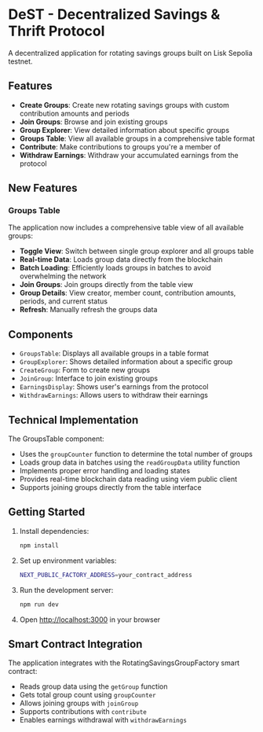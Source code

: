 # DeST - Decentralized Savings & Thrift Protocol

A decentralized application for rotating savings groups built on Lisk Sepolia testnet.

## Features

- **Create Groups**: Create new rotating savings groups with custom contribution amounts and periods
- **Join Groups**: Browse and join existing groups
- **Group Explorer**: View detailed information about specific groups
- **Groups Table**: View all available groups in a comprehensive table format
- **Contribute**: Make contributions to groups you're a member of
- **Withdraw Earnings**: Withdraw your accumulated earnings from the protocol

## New Features

### Groups Table

The application now includes a comprehensive table view of all available groups:

- **Toggle View**: Switch between single group explorer and all groups table
- **Real-time Data**: Loads group data directly from the blockchain
- **Batch Loading**: Efficiently loads groups in batches to avoid overwhelming the network
- **Join Groups**: Join groups directly from the table view
- **Group Details**: View creator, member count, contribution amounts, periods, and current status
- **Refresh**: Manually refresh the groups data

## Components

- `GroupsTable`: Displays all available groups in a table format
- `GroupExplorer`: Shows detailed information about a specific group
- `CreateGroup`: Form to create new groups
- `JoinGroup`: Interface to join existing groups
- `EarningsDisplay`: Shows user's earnings from the protocol
- `WithdrawEarnings`: Allows users to withdraw their earnings

## Technical Implementation

The GroupsTable component:

- Uses the `groupCounter` function to determine the total number of groups
- Loads group data in batches using the `readGroupData` utility function
- Implements proper error handling and loading states
- Provides real-time blockchain data reading using viem public client
- Supports joining groups directly from the table interface

## Getting Started

1. Install dependencies:

   ```bash
   npm install
   ```

2. Set up environment variables:

   ```bash
   NEXT_PUBLIC_FACTORY_ADDRESS=your_contract_address
   ```

3. Run the development server:

   ```bash
   npm run dev
   ```

4. Open [http://localhost:3000](http://localhost:3000) in your browser

## Smart Contract Integration

The application integrates with the RotatingSavingsGroupFactory smart contract:

- Reads group data using the `getGroup` function
- Gets total group count using `groupCounter`
- Allows joining groups with `joinGroup`
- Supports contributions with `contribute`
- Enables earnings withdrawal with `withdrawEarnings`
